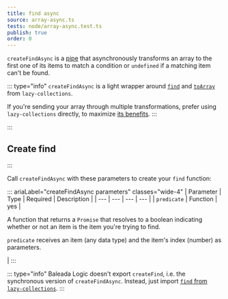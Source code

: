 ```yaml
---
title: find async
source: array-async.ts
tests: node/array-async.test.ts
publish: true
order: 0
---
```


`createFindAsync` is a [pipe](/docs/logic/pipes-overview) that asynchronously transforms an array to the first one of its items to match a condition or `undefined` if a matching item can't be found.

::: type="info"
`createFindAsync` is a light wrapper around [`find`](https://github.com/RobinMalfait/lazy-collections#find) and [`toArray`](https://github.com/RobinMalfait/lazy-collections#toarray) from `lazy-collections`.

If you're sending your array through multiple transformations, prefer using `lazy-collections` directly, to maximize [its benefits](https://alexvipond.dev/blog/im-obsessed-with-lazy-collections).
:::


:::
## Create find
:::

Call `createFindAsync` with these parameters to create your `find` function:

::: ariaLabel="createFindAsync parameters" classes="wide-4"
| Parameter | Type | Required | Description |
| --- | --- | --- | --- |
| `predicate` | Function | yes | <p>A function that returns a `Promise` that resolves to a boolean indicating whether or not an item is the item you're trying to find.</p><p>`predicate` receives an item (any data type) and the item's index (number) as parameters.</p> |
:::

::: type="info"
Baleada Logic doesn't export `createFind`, i.e. the synchronous version of `createFindAsync`. Instead, just import [`find` from `lazy-collections`](https://github.com/RobinMalfait/lazy-collections#find).
:::
